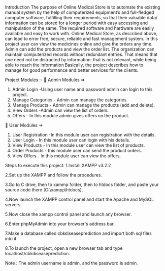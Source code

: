Introduction
The purpose of Online Medical Store is to automate the existing manual system by the help of computerized equipment’s and full-fledged computer software, 
fulfilling their requirements, so that their valuable data/ information can be stored for a longer period with easy accessing and manipulation of the same. 
The required software and hardware are easily available and easy to work with. Online Medical Store, as described above, can lead to error free, secure,
reliable and fast management system. 
In this project user can view the medicines online and give the orders any time. 
Admin can add the products and view the order list. The organization can maintain computerized records without redundant entries. 
That means that one need not be distracted by information: that is not relevant, while being able to reach the information Basically, 
the project describes how to manage for good performance and better services for the clients.

Project Modules :-
	Admin Modules =>
1.	Admin Login -Using user name and password admin can login to this project.
2.	Manage Categories - Admin can manage the categories.
3.	Manage Products - Admin can manage the products (add and delete).
4.	View Orders -Admin can view the list of orders.
5.	Offers - In this module admin gives offers on the product.

	User Modules =>
1.	User Registration -In this module user can registration with the details.
2.	User Login - In this module user can login with his details.
3.	View Products - In this module user can view the list of products.
4.	Order Products - this module user can send the product orders.
5.	View Offers - In this module user can view the offers. 


Steps to execute this project:
1.Install XAMPP v3.2.2 

2.Set up the XAMPP and follow the procedures.

3.Go to C drive, then to xammp folder, then to htdocs folder, and paste your source code there (C:\xampp\htdocs).

4.Now launch the XAMPP control panel and start the Apache and MySQL servers.

5.Now close the xampp control panel and launch any browser.

6.Enter phpMyAdmin into your browser's address bar.

7.Make a database called cbkdiseaseprediction and import both sql files into it.

8.To launch the project, open a new browser tab and type localhost/cbkdiseaseprediction.


Note : The admin username is admin, and the password is admin.
 
